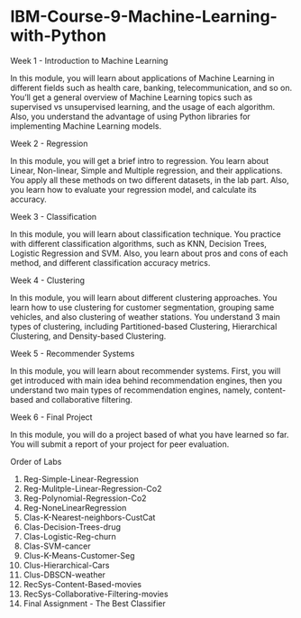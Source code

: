# IBM-Course-9-Machine-Learning-with-Python

Week 1 - Introduction to Machine Learning 

In this module, you will learn about applications of Machine Learning in different fields such as health care, banking, telecommunication, and so on. You’ll get a general overview of Machine Learning topics such as supervised vs unsupervised learning, and the usage of each algorithm. Also, you understand the advantage of using Python libraries for implementing Machine Learning models.

Week 2 - Regression

In this module, you will get a brief intro to regression. You learn about Linear, Non-linear, Simple and Multiple regression, and their applications. You apply all these methods on two different datasets, in the lab part. Also, you learn how to evaluate your regression model, and calculate its accuracy.

Week 3 - Classification

In this module, you will learn about classification technique. You practice with different classification algorithms, such as KNN, Decision Trees, Logistic Regression and SVM. Also, you learn about pros and cons of each method, and different classification accuracy metrics.

Week 4 - Clustering

In this module, you will learn about different clustering approaches. You learn how to use clustering for customer segmentation, grouping same vehicles, and also clustering of weather stations. You understand 3 main types of clustering, including Partitioned-based Clustering, Hierarchical Clustering, and Density-based Clustering.

Week 5 - Recommender Systems

In this module, you will learn about recommender systems. First, you will get introduced with main idea behind recommendation engines, then you understand two main types of recommendation engines, namely, content-based and collaborative filtering.

Week 6 - Final Project

In this module, you will do a project based of what you have learned so far. You will submit a report of your project for peer evaluation.

Order of Labs

1) Reg-Simple-Linear-Regression
2) Reg-Mulitple-Linear-Regression-Co2
3) Reg-Polynomial-Regression-Co2
4) Reg-NoneLinearRegression
5) Clas-K-Nearest-neighbors-CustCat
6) Clas-Decision-Trees-drug
7) Clas-Logistic-Reg-churn
8) Clas-SVM-cancer
9) Clus-K-Means-Customer-Seg
10) Clus-Hierarchical-Cars
11) Clus-DBSCN-weather
12) RecSys-Content-Based-movies
13) RecSys-Collaborative-Filtering-movies
14) Final Assignment - The Best Classifier
